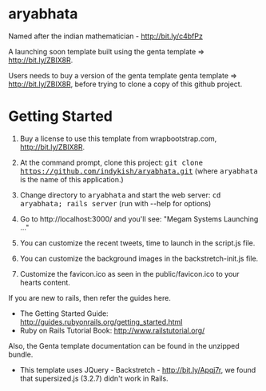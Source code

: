 aryabhata
=========

Named after the indian mathematician - http://bit.ly/c4bfPz

A launching soon template built using the genta template => http://bit.ly/ZBIX8R. 

Users needs to buy a version of the genta template genta template => http://bit.ly/ZBIX8R, before trying to clone a copy of this github project.

Getting Started
===============

1. Buy a license to use this template from wrapbootstrap.com, http://bit.ly/ZBIX8R.

2. At the command prompt, clone this project:
       <tt>git clone https://github.com/indykish/aryabhata.git</tt> (where <tt>aryabhata</tt> is the name of this application.)

3. Change directory to <tt>aryabhata</tt> and start the web server:
       <tt>cd aryabhata; rails server</tt> (run with --help for options)

4. Go to http://localhost:3000/ and you'll see:
       "Megam Systems Launching ..."

5. You can customize the recent tweets, time to launch in the script.js file.

6. You can customize the background images in the backstretch-init.js file.

7. Customize the favicon.ico as seen in the public/favicon.ico to your hearts content.

If you are new to rails, then refer the guides here.
* The Getting Started Guide: http://guides.rubyonrails.org/getting_started.html
* Ruby on Rails Tutorial Book: http://www.railstutorial.org/

Also, the Genta template documentation can be found in the unzipped bundle. 

* This template uses JQuery - Backstretch - http://bit.ly/Apqj7r, we found that supersized.js (3.2.7) didn't work in Rails.
